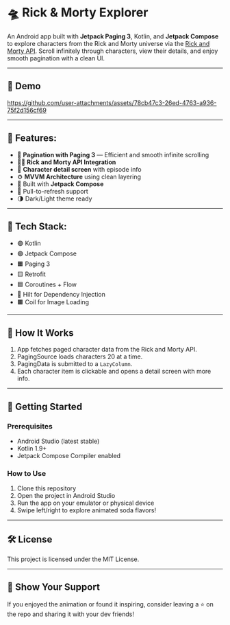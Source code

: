 # 🛸 Rick & Morty Explorer

An Android app built with **Jetpack Paging 3**, Kotlin, and **Jetpack Compose** to explore characters from the Rick and Morty universe via the [Rick and Morty API](https://rickandmortyapi.com/). Scroll infinitely through characters, view their details, and enjoy smooth pagination with a clean UI.

---

## 📸 Demo

https://github.com/user-attachments/assets/78cb47c3-26ed-4763-a936-75f2d156cf69

---

## 🚀 Features:

- 🧠 **Pagination with Paging 3** — Efficient and smooth infinite scrolling
- 🧑‍🚀 **Rick and Morty API Integration**
- 🧾 **Character detail screen** with episode info
- ⚙️ **MVVM Architecture** using clean layering
- 🎨 Built with **Jetpack Compose**
- 🔄 Pull-to-refresh support
- 🌗 Dark/Light theme ready

---

## 🧪 Tech Stack:

- 🟣 Kotlin
- 🟢 Jetpack Compose
- 🟧 Paging 3
- 🟨 Retrofit
- 🟦 Coroutines + Flow
- 🧪 Hilt for Dependency Injection
- 🟫 Coil for Image Loading

---

## 🧩 How It Works

1. App fetches paged character data from the Rick and Morty API.
2. PagingSource loads characters 20 at a time.
3. PagingData is submitted to a `LazyColumn`.
4. Each character item is clickable and opens a detail screen with more info.

---

## 🚀 Getting Started

### Prerequisites

- Android Studio (latest stable)
- Kotlin 1.9+
- Jetpack Compose Compiler enabled

### How to Use

1. Clone this repository
2. Open the project in Android Studio
3. Run the app on your emulator or physical device
4. Swipe left/right to explore animated soda flavors!

---

## 🛠️ License

This project is licensed under the MIT License.

---

## 🌟 Show Your Support

If you enjoyed the animation or found it inspiring, consider leaving a ⭐ on the repo and sharing it with your dev friends!
